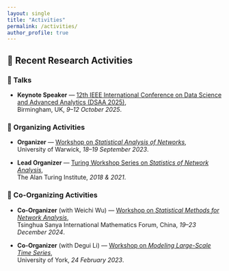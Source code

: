 ```yaml
---
layout: single
title: "Activities"
permalink: /activities/
author_profile: true
---
```


## 🧠 Recent Research Activities

### 🎤 Talks
- **Keynote Speaker** — [12th IEEE International Conference on Data Science and Advanced Analytics (DSAA 2025)](https://dsaa.ieee.org/2025/),  
  Birmingham, UK, *9–12 October 2025*.

### 📅 Organizing Activities
- **Organizer** — [Workshop on *Statistical Analysis of Networks*](https://warwick.ac.uk/fac/sci/statistics/staff/academic-research/leng/san/),  
  University of Warwick, *18–19 September 2023*.

- **Lead Organizer** — [Turing Workshop Series on *Statistics of Network Analysis*](https://warwick.ac.uk/fac/sci/statistics/staff/academic-research/leng/sna),  
  The Alan Turing Institute, *2018 & 2021*.

### 🤝 Co-Organizing Activities
- **Co-Organizer** (with Weichi Wu) — [Workshop on *Statistical Methods for Network Analysis*](http://www.tsimf.cn/meeting/detail?id=378),  
  Tsinghua Sanya International Mathematics Forum, China, *19–23 December 2024*.

- **Co-Organizer** (with Degui Li) — [Workshop on *Modeling Large-Scale Time Series*](https://www.york.ac.uk/maths/research/statistics-probability/events/modelling-large-scale-time-series/),  
  University of York, *24 February 2023*.
